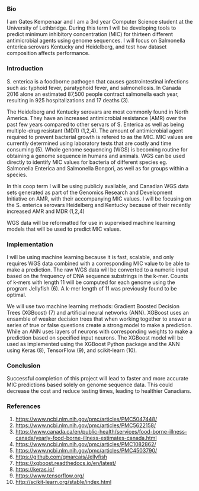 	 	 	 	
### Bio
I am Gates Kempenaar and I am a 3rd year Computer Science student at the University of Lethbridge. During this term I will be developing tools to predict minimum inhibitory concentration (MIC) for thirteen different antimicrobial agents using genome sequences.
I will focus  on Salmonella enterica serovars Kentucky and Heidelberg, and test how dataset composition affects performance.

### Introduction
S. enterica is a foodborne pathogen that causes gastrointestinal infections such as: typhoid fever, paratyphoid fever, and salmonellosis. In Canada 2016 alone an estimated 87,500 people contract salmonella each year, resulting in 925 hospitalizations and 17 deaths (3).

The Heidelberg and Kentucky serovars are most commonly found in North America. They have an increased antimicrobial resistance (AMR) over the past few years compared to other servars of S. Enterica as well as being multiple-drug resistant (MDR) (1,2,4). The amount of antimicrobial agent required to prevent bacterial growth is refered to as the MIC. MIC values are currently determined using laboratory tests that are costly and time consuming (5). Whole genome sequencing (WGS) is becoming routine for obtaining a genome sequence in humans and animals. WGS can be used directly to identify MIC values for bacteria of different species eg. Salmonella Enterica and Salmonella Bongori, as well as for groups within a species. 

In this coop term I will be using publicly available, and Canadian WGS data sets generated as part of the Genomics Research and Development Initiative on AMR, with their accompanying MIC values. I will be focusing on the S. enterica serovars Heidelberg and Kentucky because of their recently increased AMR and MDR (1,2,4)

WGS data will be reformatted for use in supervised machine learning models that will be used to predict MIC values.

### Implementation
I will be using machine learning because it is fast, scalable, and only requires WGS data combined with a corresponding MIC value to be able to make a prediction. The raw WGS data will be converted to a numeric input based on the frequency of DNA sequence substrings in the k-mer. Counts of k-mers with length 11 will be computed for each genome using the program Jellyfish (6). A k-mer length of 11 was  previously found to be optimal.

We will use two machine learning methods: Gradient Boosted Decision Trees (XGBoost) (7) and artificial neural networks (ANN). XGBoost uses an ensamble of weaker decision trees that when working together to answer a series of true or false questions create a strong model to make a prediction. While an ANN uses layers of neurons with corresponding weights to make a prediction based on specified input neurons. The XGBoost model will be used as implemented using the XGBoost Python package and the ANN using Keras (8), TensorFlow (9), and scikit-learn (10).

### Conclusion
Successful completion of this project will lead to faster and more accurate MIC predictions based solely on genome sequence data. This could decrease the cost and reduce testing times, leading to healthier Canadians.

### References 
1.	https://www.ncbi.nlm.nih.gov/pmc/articles/PMC5047448/
2.	https://www.ncbi.nlm.nih.gov/pmc/articles/PMC5622158/
3.	https://www.canada.ca/en/public-health/services/food-borne-illness-canada/yearly-food-borne-illness-estimates-canada.html
4.	https://www.ncbi.nlm.nih.gov/pmc/articles/PMC1082862/
5.	https://www.ncbi.nlm.nih.gov/pmc/articles/PMC4503790/
6.	https://github.com/gmarcais/Jellyfish
7.	https://xgboost.readthedocs.io/en/latest/
8.	https://keras.io/
9.	https://www.tensorflow.org/
10.	http://scikit-learn.org/stable/index.html
